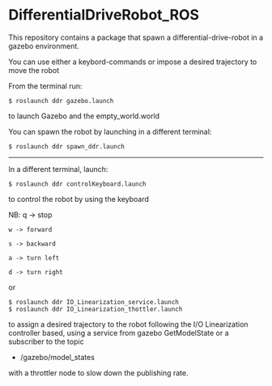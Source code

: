 # DifferentialDriveRobot_ROS
This repository contains a package that spawn a differential-drive-robot in a gazebo environment. 

You can use either a keybord-commands or impose a desired trajectory to move the robot

From the terminal run:

    $ roslaunch ddr gazebo.launch

to launch Gazebo and the empty_world.world

You can spawn the robot by launching in a different terminal:

    $ roslaunch ddr spawn_ddr.launch

-------------------------------------------------------------

In a different terminal, launch:

    $ roslaunch ddr controlKeyboard.launch

to control the robot by using the keyboard

NB: q -> stop

    w -> forward
    
    s -> backward
    
    a -> turn left
    
    d -> turn right
or

    $ roslaunch ddr IO_Linearization_service.launch
    $ roslaunch ddr IO_Linearization_thottler.launch

to assign a desired trajectory to the robot following the I/O Linearization controller based, using a service from gazebo GetModelState or a subscriber to the topic 

- /gazebo/model_states

with a throttler node to slow down the publishing rate.
